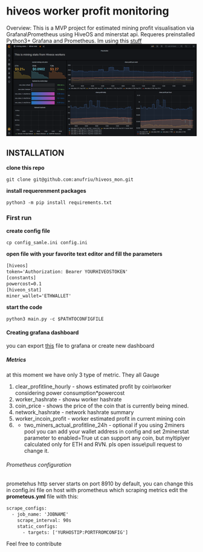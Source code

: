 # hiveos worker profit monitoring
Overview:
This is a MVP project for estimated mining profit visualisation via Grafana\Prometheus using HiveOS and minerstat api.
Requeres preinstalled Python3+ Grafana and Prometheus. Im using this [stuff](https://github.com/stefanprodan/dockprom)
![How it looks](https://github.com/anufriu/mining_profit_mon/blob/master/images/new_preview.png)

## INSTALLATION
__clone this repo__
```
git clone git@github.com:anufriu/hiveos_mon.git
```
__install requerenment packages__
```
python3 -m pip install requirements.txt
```
### First run
__create config file__
```
cp config_samle.ini config.ini
```
__open file with your favorite text editor and fill the parameters__
```
[hiveos]
token='Authorization: Bearer YOURHIVEOSTOKEN'
[constants]
powercost=0.1
[hiveon_stat]
miner_wallet='ETHWALLET'
```
__start the code__
```
python3 main.py -c $PATHTOCONFIGFILE
```
#### Creating grafana dashboard
you can export [this](https://github.com/anufriu/hiveos_mon/blob/master/grafana_preset/Miner%20stat-example.json) file to grafana or create new dashboard
##### Metrics
at this moment we have only 3 type of metric. They all Gauge
1) clear_profitline_hourly - shows estimated profit by coin\worker considering power consumption*powercost
2) worker_hashrate - showы worker hashrate
3) coin_price - shows the price of the coin that is currently being mined.
4) network_hashrate - network hashrate summary
5) worker_incoin_profit - worker estimated profit in current mining coin
6) * two_miners_actual_profitline_24h - optional if you using 2miners pool you can add your wallet address in config and set 2minerstat parameter to enabled=True ut can support any coin, but myltiplyer calculated only for ETH and RVN. pls open issue\pull request to change it.


###### Prometheus configuration
prometehus http server starts on port 8910 by default, you can change this in config.ini file
on host with prometheus which scraping metrics edit the __prometeus.yml__ file
with this:
```
scrape_configs:  
  - job_name: 'JOBNAME'
    scrape_interval: 90s
    static_configs:
      - targets: ['YURHOSTIP:PORTFROMCONFIG']
```
Feel free to contribute
